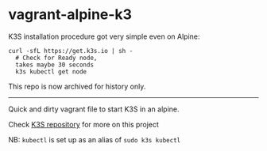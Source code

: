 vagrant-alpine-k3
=================

K3S installation procedure got very simple even on Alpine:

```
curl -sfL https://get.k3s.io | sh -
  # Check for Ready node, 
  takes maybe 30 seconds
  k3s kubectl get node
```

This repo is now archived for history only.

-----------------

Quick and dirty vagrant file to start K3S in an alpine.

Check [K3S repository](https://github.com/rancher/k3s) for more on this project

NB: `kubectl` is set up as an alias of `sudo k3s kubectl`
